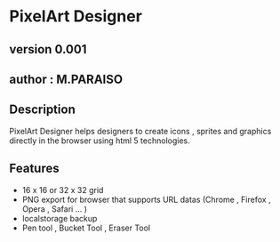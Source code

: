 ﻿PixelArt Designer
=================

version 0.001
-------------

author : M.PARAISO
------------------

## Description

PixelArt Designer helps designers to create icons , sprites and graphics directly in the browser using html 5 technologies.

## Features

+ 16 x 16 or 32 x 32 grid
+ PNG export for browser that supports URL datas (Chrome , Firefox , Opera , Safari ... )
+ localstorage backup
+ Pen tool , Bucket Tool , Eraser Tool
